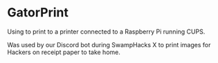 # GatorPrint

Using to print to a printer connected to a Raspberry Pi running CUPS.

Was used by our Discord bot during SwampHacks X to print images for Hackers on receipt paper to take home.

